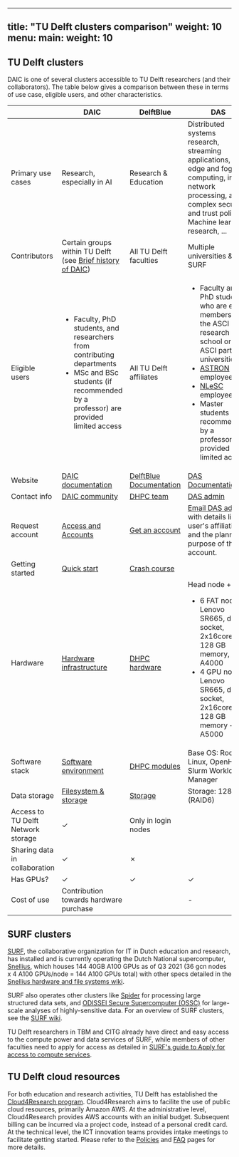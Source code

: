 
---
title: "TU Delft clusters comparison"
weight: 10
menu:
  main:
    weight: 10
---

## TU Delft clusters

DAIC is one of several clusters accessible to TU Delft researchers (and their collaborators). The table below gives a comparison between these in terms of use case, eligible users, and other characteristics.


<table>
<thead>
  <tr>
    <th></th>
    <th>DAIC</th>
    <th>DelftBlue</th>
    <th>DAS</th>
  </tr>
</thead>
<tbody>
  <tr>
    <td>Primary use cases</td>
    <td>Research, especially in AI</td>
    <td>Research &amp; Education</td>
    <td>Distributed systems research, streaming applications, edge and fog computing, in-network processing, and complex security and trust policies, Machine learning research, ...</td>
  </tr>
  <tr>
    <td>Contributors</td>
    <td>Certain groups within TU Delft (see <a href="https://doc.daic.tudelft.nl/docs/intro_daic/#brief-history-of-daic">Brief history of DAIC</a>)</td>
    <td>All TU Delft faculties</td>
    <td>Multiple universities &amp; SURF</td>
  </tr>
  <tr>
    <td>Eligible users</td>
    <td>
    <ul>
      <li>Faculty, PhD students, and researchers from contributing departments </li>
      <li>MSc and BSc students (if recommended by a professor) are provided limited access  </li>
    </ul>
    </td>
    <td>All TU Delft affiliates</td>
    <td>  
    <ul>
      <li> Faculty and PhD students who are either members of the ASCI research school or the ASCI partner universities </li>
      <li> <a href="https://www.astron.nl/">ASTRON</a> employees </li>
      <li> <a href="https://www.esciencecenter.nl/">NLeSC</a> employees </li>
      <li> Master students (if recommended by a professor) are provided limited access </li>
    </ul>
    </td>
  </tr>
  <tr>
    <td>Website</td>
    <td><a href="https://doc.daic.tudelft.nl/">DAIC documentation</a></td>
    <td><a href="https://doc.dhpc.tudelft.nl/delftblue/">DelftBlue Documentation</a></td>
    <td><a href="https://asci.tudelft.nl/project-das/">DAS Documentation</a></td>
  </tr>
  <tr>
    <td>Contact info</td>
    <td><a href="https://mattermost.tudelft.nl/signup_user_complete/?id=cb1k3t6ytpfjbf7r397395axyc&md=link&sbr=su"> DAIC community</a></td>
    <td><a href="https://tudelft.topdesk.net/tas/public/ssp/content/detail/service?unid=b7e2b7b46ac94cf688c21761aa324fc1">DHPC team</a></td>
    <td><a href="mailto:das-account@cs.vu.nl">DAS admin</a></td>
  </tr>
  <tr>
    <td>Request account</td>
    <td><a href="https://doc.daic.tudelft.nl/docs/intro_daic/access_accounts/"> Access and Accounts </a></td>
    <td><a href="https://doc.dhpc.tudelft.nl/delftblue/Accounting-and-shares/">Get an account</a></td>
    <td><a href="mailto:das-account@cs.vu.nl">Email DAS admin</a> with details like user's affiliation and the planned purpose of the account.</td>
  </tr>
  <tr>
    <td>Getting started</td>
    <td><a href="https://doc.daic.tudelft.nl/docs/quickstart/">Quick start</a></td>
    <td><a href="https://doc.dhpc.tudelft.nl/delftblue/crash-course/">Crash course</a></td>
    <td></td>
  </tr>
  <tr>
    <td>Hardware</td>
    <td><a href="https://doc.daic.tudelft.nl/docs/intro_daic/hardware_infra/">Hardware infrastructure</a></td>
    <td><a href="https://doc.dhpc.tudelft.nl/delftblue/DHPC-hardware/">DHPC hardware</a></td>
    <td> Head node +
    <ul>
      <li> 6 FAT node Lenovo SR665, dual socket, 2x16core, 128 GB memory, + A4000 </li>
      <li> 4 GPU node Lenovo SR665, dual socket, 2x16core, 128 GB memory + A5000 </li>
    </ul>
    </td>
  </tr>
  <tr>
    <td>Software stack</td>
    <td><a href="https://doc.daic.tudelft.nl/docs/software_environment/">Software environment</a></td>
    <td><a href="https://doc.dhpc.tudelft.nl/delftblue/DHPC-modules/">DHPC modules</a></td>
    <td>Base OS: Rocky Linux, OpenHPC, Slurm Workload Manager</td>
  </tr>
  <tr>
    <td>Data storage</td>
    <td><a href="https://doc.daic.tudelft.nl/docs/filesystem/">Filesystem &amp; storage</a></td>
    <td><a href="https://doc.dhpc.tudelft.nl/delftblue/DHPC-hardware/#storage">Storage</a></td>
    <td>Storage: 128 TB (RAID6) </td>
  </tr>
  <tr>
    <td>Access to TU Delft Network storage</td>
    <td>✓</td>
    <td>Only in login nodes</td>
    <td></td>
  </tr>
  <tr>
    <td>Sharing data in collaboration</td>
    <td>✓</td>
    <td>✗</td>
    <td></td>
  </tr>
  <tr>
    <td>Has GPUs?</td>
    <td>✓</td>
    <td>✓</td>
    <td>✓</td>
  </tr>
  <tr>
    <td>Cost of use</td>
    <td>Contribution towards hardware purchase</td>
    <td></td>
    <td>-</td>
  </tr>
</tbody>
</table>


## SURF clusters

[SURF](https://www.surf.nl/en), the collaborative organization for IT in Dutch education and research, has installed and is currently operating the Dutch National supercomputer, [Snellius](https://www.surf.nl/en/dutch-national-supercomputer-snellius), which houses 144 40GB A100 GPUs as of Q3 2021 (36 gcn nodes x 4 A100 GPUs/node = 144 A100 GPUs total) with other specs detailed in the [Snellius hardware and file systems wiki](https://servicedesk.surf.nl/wiki/display/WIKI/Snellius+hardware+and+file+systems). 

SURF also operates other clusters like [Spider](https://servicedesk.surf.nl/wiki/display/WIKI/Spider+-+Description) for processing large structured data sets, and [ODISSEI Secure Supercomputer (OSSC)](https://servicedesk.surf.nl/wiki/display/WIKI/ODISSEI+Secure+Supercomputer) for large-scale analyses of highly-sensitive data. For an overview of SURF clusters, see the [SURF wiki](https://servicedesk.surf.nl/wiki/).

TU Delft researchers in TBM and CITG already have direct and easy access to the compute power and data services of SURF, while members of other faculties need to apply for access as detailed in [SURF's guide to Apply for access to compute services](https://www.surf.nl/en/research-it/apply-for-access-to-compute-services).


## TU Delft cloud resources

For both education and research activities, TU Delft has established the [Cloud4Research program](https://tu-delft-ict-innovation.github.io/Cloud4Research/). Cloud4Research aims to facilite the use of public cloud resources, primarily Amazon AWS. At the administrative level, Cloud4Research provides AWS accounts with an initial budget. Subsequent billing can be incurred via a project code, instead of a personal credit card. At the technical level, the ICT innovation teams provides intake meetings to facilitate getting started. Please refer to the [Policies](https://tu-delft-ict-innovation.github.io/Cloud4Research/policy/) and [FAQ](https://tu-delft-ict-innovation.github.io/Cloud4Research/faq/) pages for more details.